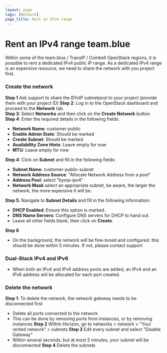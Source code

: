 ```yaml
---
layout: page
tags: [Network]
page_title: Rent an IPv4 range
---
```


# Rent an IPv4 range team.blue

Within some of the team.blue / TransIP / Combell OpenStack regions, it is possible to rent a dedicated IPv4 public IP range. 
As a dedicated IPv4 range is an expensive resource, we need to share the network with you project first. 


### Create the network
**Step 1** Ask support to share the BYoIP subnetpool to your project (provide them with your project ID)
**Step 2**: Log in to the OpenStack dashboard and proceed to the **Network** tab.  
**Step 3**: Select **Networks** and then click on the **Create Network** button.  
**Step 4**: Enter the required details in the following fields:  
* **Network Name**: customer-public
* **Enable Admin State**: Should be marked
* **Create Subnet**: Should be marked
* **Availability Zone Hints**: Leave empty for now
* **MTU**: Leave empty for now

**Step 4**: Click on **Subnet** and fill in the following fields:  
* **Subnet Name**: customer-public-subnet
* **Network Address Source**: "Allocate Network Address from a pool"
* **Address Pool**: select "byoip-ipv4"
* **Network Mask** select an appropriate subnet, be aware, the larger the network, the more expensive it will be.

**Step 5**: Navigate to **Subnet Details** and fill in the following information:  
* **DHCP Enabled**: Ensure this option is marked.  
* **DNS Name Servers**: Configure DNS servers for DHCP to hand out.
* Leave all other fields blank, then click on **Create**.  

**Step 6**
* On the background, the network will be fine-tuned and configured. this should be done within 5 minutes. If not, please contact support

### Dual-Stack IPv4 and IPv6
- When both an IPv4 and IPv6 address pools are added, an IPv4 and an IPv6 address will be allocated for each port created.


### Delete the network
**Step 1**: To delete the network, the network gateway needs to be disconnected first
* Delete all ports connected to the network
* This can be done by removing ports from instances, or by removing instances
**Step 2** Within Horizon, go to networks > network > "Your rented network" > subnets
**Step 3** Edit every subnet and select "Disable Gateway"
* Within several seconds, but at most 5 minutes, your subnet will be disconnected 
**Step 4** Delete the subnets
